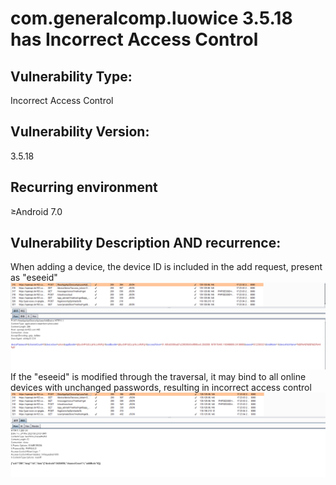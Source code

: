 <!--
 * @Author: zzh
 * @Date: 2023-04-23 10:23:13
 * @Description: 
-->
# com.generalcomp.luowice 3.5.18 has Incorrect Access Control

## Vulnerability Type:

Incorrect Access Control

## Vulnerability Version:

3.5.18

## Recurring environment

≥Android 7.0

## Vulnerability Description AND recurrence:

When adding a device, the device ID is included in the add request, present as "eseeid"
![luowice_add](./img/luowice_add.png)
If the "eseeid" is modified through the traversal, it may bind to all online devices with unchanged passwords, resulting in incorrect access control
![luowice_add_response](./img/luowice_add_response.png)
